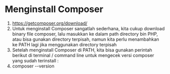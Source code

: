 # Menginstall Composer
1. https://getcomposer.org/download/ 
2. Untuk menginstall Composer sangatlah sederhana, kita cukup download binary file composer, lalu masukkan ke dalam path directory bin PHP, atau bisa gunakan directory terpisah, namun kita perlu menambahkan ke PATH lagi jika menggunakan directory terpisah
3. Setelah menginstall Composer di PATH, kita bisa gunakan perintah berikut di terminal / command line untuk mengecek versi composer yang sudah terinstall :
4. composer --version
